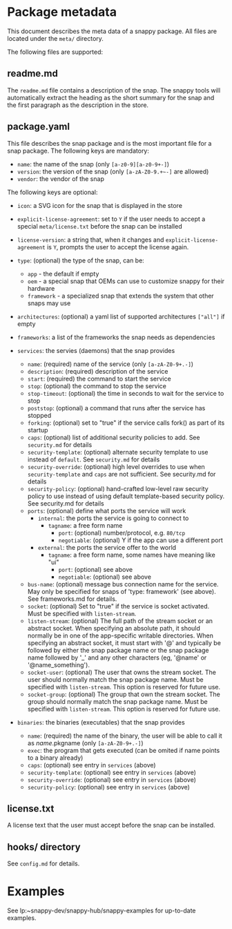 # Package metadata

This document describes the meta data of a snappy package. All files
are located under the `meta/` directory.

The following files are supported:

## readme.md

The `readme.md` file contains a description of the snap. The snappy
tools will automatically extract the heading as the short summary for
the snap and the first paragraph as the description in the store.

## package.yaml

This file describes the snap package and is the most important file
for a snap package. The following keys are mandatory:

* `name`: the name of the snap (only `[a-z0-9][a-z0-9+-]`)
* `version`: the version of the snap (only `[a-zA-Z0-9.+~-]` are allowed)
* `vendor`: the vendor of the snap

The following keys are optional:

* `icon`: a SVG icon for the snap that is displayed in the store
* `explicit-license-agreement`: set to `Y` if the user needs to accept a
  special `meta/license.txt` before the snap can be installed
* `license-version`: a string that, when it changes and
  `explicit-license-agreement` is `Y`, prompts the user to accept the
  license again.
* `type`: (optional) the type of the snap, can be:
    * `app` - the default if empty
    * `oem` - a special snap that OEMs can use to customize snappy for
            their hardware
    * `framework` - a specialized snap that extends the system that other
                  snaps may use

* `architectures`: (optional) a yaml list of supported architectures
                   `["all"]` if empty
* `frameworks`: a list of the frameworks the snap needs as dependencies

* `services`: the servies (daemons) that the snap provides
    * `name`: (required) name of the service (only `[a-zA-Z0-9+.-]`)
    * `description`: (required) description of the service
    * `start`: (required) the command to start the service
    * `stop`: (optional) the command to stop the service
    * `stop-timeout`: (optional) the time in seconds to wait for the
                      service to stop
    * `poststop`: (optional) a command that runs after the service has stopped
    * `forking`: (optional) set to "true" if the service calls fork() as
                 part of its startup
    * `caps`: (optional) list of additional security policies to add.
              See `security.md` for details
    * `security-template`: (optional) alternate security template to use
                           instead of `default`. See `security.md` for details
    * `security-override`: (optional) high level overrides to use when
                           `security-template` and `caps` are not
                           sufficient.  See security.md for details
    * `security-policy`: (optional) hand-crafted low-level raw security
                         policy to use instead of using default
                         template-based  security policy. See
                         security.md for details
    * `ports`: (optional) define what ports the service will work
        * `internal`: the ports the service is going to connect to
            * `tagname`: a free form name
                * `port`: (optional) number/protocol, e.g. `80/tcp`
                * `negotiable`: (optional) Y if the app can use a different port
        * `external`: the ports the service offer to the world
            * `tagname`: a free form name, some names have meaning like "ui"
                * `port`: (optional) see above
                * `negotiable`: (optional) see above
    * `bus-name`: (optional) message bus connection name for the service.
      May only be specified for snaps of 'type: framework' (see above). See
      frameworks.md for details.
    * `socket`: (optional) Set to "true" if the service is socket activated.
                Must be specified with `listen-stream`.
    * `listen-stream`: (optional) The full path of the stream socket or an
		abstract socket. When specifying an absolute path, it should
		normally be in one of the app-specific writable directories.
		When specifying an abstract socket, it must start with '@' and
		typically be followed by either the snap package name or the
                snap package name followed by '\_' and any other characters
                (eg, '@name' or '@name\_something').
    * `socket-user`: (optional) The user that owns the stream socket. The user
                     should normally match the snap package name. Must be
		     specified with `listen-stream`. This option is reserved
                     for future use.
    * `socket-group`: (optional) The group that own the stream socket. The
                      group should normally match the snap package name. Must
		      be specified with `listen-stream`. This option is
                      reserved for future use.

* `binaries`: the binaries (executables) that the snap provides
    * `name`: (required) the name of the binary, the user will be able to
              call it as $name.$pkgname (only `[a-zA-Z0-9+.-]`)
    * `exec`: the program that gets executed (can be omited if name points
              to a binary already)
    * `caps`: (optional) see entry in `services` (above)
    * `security-template`: (optional) see entry in `services` (above)
    * `security-override`: (optional) see entry in `services` (above)
    * `security-policy`: (optional) see entry in `services` (above)

## license.txt

A license text that the user must accept before the snap can be
installed.

## hooks/ directory

See `config.md` for details.

# Examples

See lp:~snappy-dev/snappy-hub/snappy-examples for up-to-date examples.
